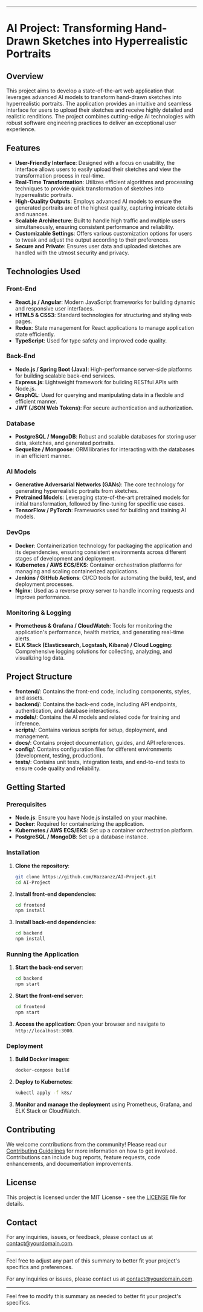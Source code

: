 

---

# AI Project: Transforming Hand-Drawn Sketches into Hyperrealistic Portraits

## Overview

This project aims to develop a state-of-the-art web application that leverages advanced AI models to transform hand-drawn sketches into hyperrealistic portraits. The application provides an intuitive and seamless interface for users to upload their sketches and receive highly detailed and realistic renditions. The project combines cutting-edge AI technologies with robust software engineering practices to deliver an exceptional user experience.

## Features

- **User-Friendly Interface**: Designed with a focus on usability, the interface allows users to easily upload their sketches and view the transformation process in real-time.
- **Real-Time Transformation**: Utilizes efficient algorithms and processing techniques to provide quick transformation of sketches into hyperrealistic portraits.
- **High-Quality Outputs**: Employs advanced AI models to ensure the generated portraits are of the highest quality, capturing intricate details and nuances.
- **Scalable Architecture**: Built to handle high traffic and multiple users simultaneously, ensuring consistent performance and reliability.
- **Customizable Settings**: Offers various customization options for users to tweak and adjust the output according to their preferences.
- **Secure and Private**: Ensures user data and uploaded sketches are handled with the utmost security and privacy.

## Technologies Used

### Front-End

- **React.js / Angular**: Modern JavaScript frameworks for building dynamic and responsive user interfaces.
- **HTML5 & CSS3**: Standard technologies for structuring and styling web pages.
- **Redux**: State management for React applications to manage application state efficiently.
- **TypeScript**: Used for type safety and improved code quality.

### Back-End

- **Node.js / Spring Boot (Java)**: High-performance server-side platforms for building scalable back-end services.
- **Express.js**: Lightweight framework for building RESTful APIs with Node.js.
- **GraphQL**: Used for querying and manipulating data in a flexible and efficient manner.
- **JWT (JSON Web Tokens)**: For secure authentication and authorization.

### Database

- **PostgreSQL / MongoDB**: Robust and scalable databases for storing user data, sketches, and generated portraits.
- **Sequelize / Mongoose**: ORM libraries for interacting with the databases in an efficient manner.

### AI Models

- **Generative Adversarial Networks (GANs)**: The core technology for generating hyperrealistic portraits from sketches.
- **Pretrained Models**: Leveraging state-of-the-art pretrained models for initial transformation, followed by fine-tuning for specific use cases.
- **TensorFlow / PyTorch**: Frameworks used for building and training AI models.

### DevOps

- **Docker**: Containerization technology for packaging the application and its dependencies, ensuring consistent environments across different stages of development and deployment.
- **Kubernetes / AWS ECS/EKS**: Container orchestration platforms for managing and scaling containerized applications.
- **Jenkins / GitHub Actions**: CI/CD tools for automating the build, test, and deployment processes.
- **Nginx**: Used as a reverse proxy server to handle incoming requests and improve performance.

### Monitoring & Logging

- **Prometheus & Grafana / CloudWatch**: Tools for monitoring the application's performance, health metrics, and generating real-time alerts.
- **ELK Stack (Elasticsearch, Logstash, Kibana) / Cloud Logging**: Comprehensive logging solutions for collecting, analyzing, and visualizing log data.

## Project Structure

- **frontend/**: Contains the front-end code, including components, styles, and assets.
- **backend/**: Contains the back-end code, including API endpoints, authentication, and database interactions.
- **models/**: Contains the AI models and related code for training and inference.
- **scripts/**: Contains various scripts for setup, deployment, and management.
- **docs/**: Contains project documentation, guides, and API references.
- **config/**: Contains configuration files for different environments (development, testing, production).
- **tests/**: Contains unit tests, integration tests, and end-to-end tests to ensure code quality and reliability.

## Getting Started

### Prerequisites

- **Node.js**: Ensure you have Node.js installed on your machine.
- **Docker**: Required for containerizing the application.
- **Kubernetes / AWS ECS/EKS**: Set up a container orchestration platform.
- **PostgreSQL / MongoDB**: Set up a database instance.

### Installation

1. **Clone the repository**:
   ```bash
   git clone https://github.com/Hazzanzz/AI-Project.git
   cd AI-Project
   ```

2. **Install front-end dependencies**:
   ```bash
   cd frontend
   npm install
   ```

3. **Install back-end dependencies**:
   ```bash
   cd backend
   npm install
   ```

### Running the Application

1. **Start the back-end server**:
   ```bash
   cd backend
   npm start
   ```

2. **Start the front-end server**:
   ```bash
   cd frontend
   npm start
   ```

3. **Access the application**:
   Open your browser and navigate to `http://localhost:3000`.

### Deployment

1. **Build Docker images**:
   ```bash
   docker-compose build
   ```

2. **Deploy to Kubernetes**:
   ```bash
   kubectl apply -f k8s/
   ```

3. **Monitor and manage the deployment** using Prometheus, Grafana, and ELK Stack or CloudWatch.

## Contributing

We welcome contributions from the community! Please read our [Contributing Guidelines](CONTRIBUTING.md) for more information on how to get involved. Contributions can include bug reports, feature requests, code enhancements, and documentation improvements.

## License

This project is licensed under the MIT License - see the [LICENSE](LICENSE) file for details.

## Contact

For any inquiries, issues, or feedback, please contact us at [contact@yourdomain.com](mailto:hasszahra2020@gmail.com).

---

Feel free to adjust any part of this summary to better fit your project's specifics and preferences.

For any inquiries or issues, please contact us at [contact@yourdomain.com](mailto:hasszahra2020@gmail.com).

---

Feel free to modify this summary as needed to better fit your project's specifics.
